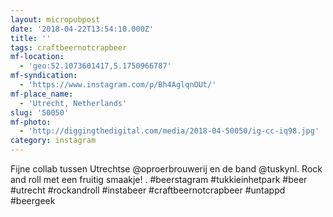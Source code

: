 ```yaml
---
layout: micropubpost
date: '2018-04-22T13:54:10.000Z'
title: ''
tags: craftbeernotcrapbeer
mf-location:
  - 'geo:52.1073601417,5.1750966787'
mf-syndication:
  - 'https://www.instagram.com/p/Bh4AglqnOUt/'
mf-place_name:
  - 'Utrecht, Netherlands'
slug: '50050'
mf-photo:
  - 'http://diggingthedigital.com/media/2018-04-50050/ig-cc-iq98.jpg'
category: instagram
---
```

Fijne collab tussen Utrechtse @oproerbrouwerij en de band @tuskynl. Rock and roll met een fruitig smaakje!
.
#beerstagram #tukkieinhetpark #beer #utrecht #rockandroll #instabeer #craftbeernotcrapbeer #untappd #beergeek
